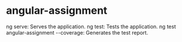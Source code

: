 # angular-assignment

ng serve: Serves the application.
ng test: Tests the application.
ng test angular-assignment --coverage: Generates the test report.
